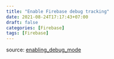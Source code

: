 ```yaml
---
title: "Enable Firebase debug tracking"
date: 2021-08-24T17:17:43+07:00
draft: false
categories: [Firebase]
tags: [Firebase]
---
```


source: [enabling_debug_mode](https://firebase.google.com/docs/analytics/debugview#enabling_debug_mode)